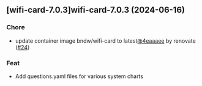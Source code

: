 

## [wifi-card-7.0.3]wifi-card-7.0.3 (2024-06-16)

### Chore



- update container image bndw/wifi-card to latest[@4eaaaee](https://github.com/4eaaaee) by renovate ([#24](https://github.com/truecharts/charts/issues/24))

### Feat



- Add questions.yaml files for various system charts
